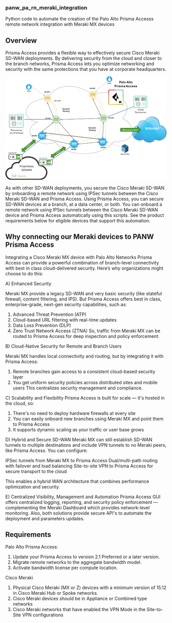 ### panw_pa_rn_meraki_integration
Python code to automate the creation of the Palo Alto Prisma Accesss remote network integration with Meraki MX devices

## Overview

Prisma Access provides a flexible way to effectively secure Cisco Meraki SD-WAN deployments. By delivering security from the cloud and closer to the branch networks, Prisma Access lets you optimize networking and security with the same protections that you have at corporate headquarters.

![image alt text](images/scr01.png)

As with other SD-WAN deployments, you secure the Cisco Meraki SD-WAN by onboarding a remote network using IPSec tunnels between the Cisco Meraki SD-WAN and Prisma Access. Using Prisma Access, you can secure SD-WAN devices at a branch, at a data center, or both. You can onboard a remote network using IPSec tunnels between the Cisco Meraki SD-WAN device and Prisma Access automatically using this scripts. See the product requirements below for eligible devices that support this automation. 

## Why connecting our Meraki devices to PANW Prisma Access

Integrating a Cisco Meraki MX device with Palo Alto Networks Prisma Access can provide a powerful combination of branch-level connectivity with best in class cloud-delivered security. Here’s why organizations might choose to do this:

A) Enhanced Security 

Meraki MX provide a legacy SD-WAN and very basic security (like stateful firewall, content filtering, and IPS). But Prisma Access offers best in class, enterprise-grade, next-gen security capabilities, such as:

1. Advanced Threat Prevention (ATP)
2. Cloud-based URL filtering with real-time updates
3. Data Loss Prevention (DLP)
4. Zero Trust Network Access (ZTNA)
So, traffic from Meraki MX can be routed to Prisma Access for deep inspection and policy enforcement.


B) Cloud-Native Security for Remote and Branch Users

Meraki MX handles local connectivity and routing, but by integrating it with Prisma Access:

1. Remote branches gain access to a consistent cloud-based security layer
2. You get uniform security policies across distributed sites and mobile users
This centralizes security management and compliance.

C) Scalability and Flexibility
Prisma Access is built for scale — it's hosted in the cloud, so:
1. There's no need to deploy hardware firewalls at every site
2. You can easily onboard new branches using Meraki MX and point them to Prisma Access
3. It supports dynamic scaling as your traffic or user base grows

D) Hybrid and Secure SD-WAN
Meraki MX can still establish SD-WAN tunnels to multiple destinations and include VPN tunnels to no Meraki peers, like Prisma Access. You can configure:

IPSec tunnels from Meraki MX to Prisma Access
Dual/multi-path routing with failover and load balancing
Site-to-site VPN to Prisma Access for secure transport to the cloud

This enables a hybrid WAN architecture that combines performance optimization and security.

E) Centralized Visibility, Management and Automation
Prisma Access GUI offers centralized logging, reporting, and security policy enforcement — complementing the Meraki Dashboard which provides network-level monitoring.
Also, both solutions provide secure API's to automate the deployment and parameters updates.

## Requirements

Palo Alto Prisma Access:
1) Update your Prisma Access to version 2.1 Preferred or a later version.
2) Migrate remote networks to the aggregate bandwidth model.
3) Activate bandwidth license per compute location.

Cisco Meraki
1) Physical Cisco Meraki (MX or Z) devices with a minimum version of 15.12 in Cisco Meraki Hub or Spoke networks.
2) Cisco Meraki devices should be in Appliance or Combined type networks
3) Cisco Meraki networks that have enabled the VPN Mode in the Site-to-Site VPN configurations


